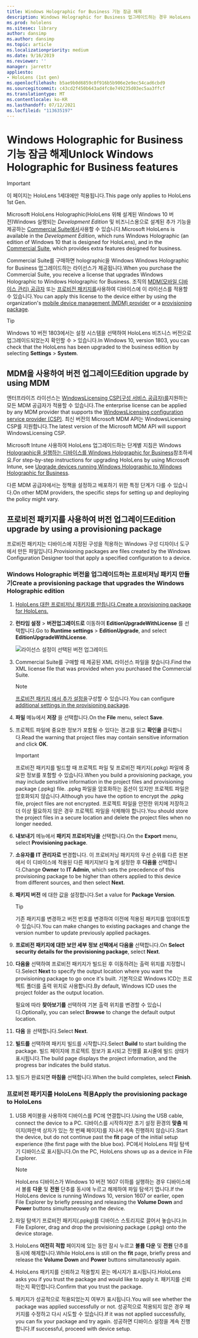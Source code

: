 ```yaml
---
title: Windows Holographic for Business 기능 잠금 해제
description: Windows Holographic for Business 업그레이드하는 경우 HoloLens 비즈니스용으로 설계된 추가 기능을 제공합니다.
ms.prod: hololens
ms.sitesec: library
author: dansimp
ms.author: dansimp
ms.topic: article
ms.localizationpriority: medium
ms.date: 9/16/2019
ms.reviewer: ''
manager: jarrettr
appliesto:
- HoloLens (1st gen)
ms.openlocfilehash: b5ae9b0d6859c0f916b5b906e2e9ec54cad6cbd9
ms.sourcegitcommit: c43cd2f450b643ad4fc8e749235d03ec5aa3ffcf
ms.translationtype: MT
ms.contentlocale: ko-KR
ms.lasthandoff: 07/12/2021
ms.locfileid: "113635197"
---
```

# <a name="unlock-windows-holographic-for-business-features"></a><span data-ttu-id="c312a-103">Windows Holographic for Business 기능 잠금 해제</span><span class="sxs-lookup"><span data-stu-id="c312a-103">Unlock Windows Holographic for Business features</span></span>

> [!IMPORTANT]
> <span data-ttu-id="c312a-104">이 페이지는 HoloLens 1세대에만 적용됩니다.</span><span class="sxs-lookup"><span data-stu-id="c312a-104">This page only applies to HoloLens 1st Gen.</span></span>

<span data-ttu-id="c312a-105">Microsoft HoloLens Holographic(HoloLens 위해 설계된 Windows 10 버전)Windows 실행되는 *Development Edition* 및 비즈니스용으로 설계된 추가 기능을 제공하는 [Commercial Suite에서](hololens-commercial-features.md)사용할 수 있습니다.</span><span class="sxs-lookup"><span data-stu-id="c312a-105">Microsoft HoloLens is available in the *Development Edition*, which runs Windows Holographic (an edition of Windows 10 that is designed for HoloLens), and in the [Commercial Suite](hololens-commercial-features.md), which provides extra features designed for business.</span></span>

<span data-ttu-id="c312a-106">Commercial Suite를 구매하면 holographic을 Windows Windows Holographic for Business 업그레이드하는 라이선스가 제공됩니다.</span><span class="sxs-lookup"><span data-stu-id="c312a-106">When you purchase the Commercial Suite, you receive a license that upgrades Windows Holographic to Windows Holographic for Business.</span></span> <span data-ttu-id="c312a-107">조직의 [MDM(모바일 디바이스 관리) 공급자](#edition-upgrade-by-using-mdm) 또는 [프로비전 패키지를](#edition-upgrade-by-using-a-provisioning-package)사용하여 디바이스에 이 라이선스를 적용할 수 있습니다.</span><span class="sxs-lookup"><span data-stu-id="c312a-107">You can apply this license to the device either by using the organization's [mobile device management (MDM) provider](#edition-upgrade-by-using-mdm) or a [provisioning package](#edition-upgrade-by-using-a-provisioning-package).</span></span>

> [!TIP]
> <span data-ttu-id="c312a-108">Windows 10 버전 1803에서는 설정 시스템을 선택하여 HoloLens 비즈니스 버전으로 업그레이드되었는지 확인할 수   >  있습니다.</span><span class="sxs-lookup"><span data-stu-id="c312a-108">In Windows 10, version 1803, you can check that the HoloLens has been upgraded to the business edition by selecting **Settings** > **System**.</span></span>

## <a name="edition-upgrade-by-using-mdm"></a><span data-ttu-id="c312a-109">MDM을 사용하여 버전 업그레이드</span><span class="sxs-lookup"><span data-stu-id="c312a-109">Edition upgrade by using MDM</span></span>

<span data-ttu-id="c312a-110">엔터프라이즈 라이선스는 [WindowsLicensing CSP(구성 서비스 공급자)를](https://msdn.microsoft.com/library/windows/hardware/dn904983.aspx)지원하는 모든 MDM 공급자가 적용할 수 있습니다.</span><span class="sxs-lookup"><span data-stu-id="c312a-110">The enterprise license can be applied by any MDM provider that supports the [WindowsLicensing configuration service provider (CSP)](https://msdn.microsoft.com/library/windows/hardware/dn904983.aspx).</span></span> <span data-ttu-id="c312a-111">최신 버전의 Microsoft MDM API는 WindowsLicensing CSP를 지원합니다.</span><span class="sxs-lookup"><span data-stu-id="c312a-111">The latest version of the Microsoft MDM API will support WindowsLicensing CSP.</span></span>

<span data-ttu-id="c312a-112">Microsoft Intune 사용하여 HoloLens 업그레이드하는 단계별 지침은 Windows [Holographic을 실행하는 디바이스를 Windows Holographic for Business](/intune/holographic-upgrade)참조하세요.</span><span class="sxs-lookup"><span data-stu-id="c312a-112">For step-by-step instructions for upgrading HoloLens by using Microsoft Intune, see [Upgrade devices running Windows Holographic to Windows Holographic for Business](/intune/holographic-upgrade).</span></span>

 <span data-ttu-id="c312a-113">다른 MDM 공급자에서는 정책을 설정하고 배포하기 위한 특정 단계가 다를 수 있습니다.</span><span class="sxs-lookup"><span data-stu-id="c312a-113">On other MDM providers, the specific steps for setting up and deploying the policy might vary.</span></span>

## <a name="edition-upgrade-by-using-a-provisioning-package"></a><span data-ttu-id="c312a-114">프로비전 패키지를 사용하여 버전 업그레이드</span><span class="sxs-lookup"><span data-stu-id="c312a-114">Edition upgrade by using a provisioning package</span></span>

<span data-ttu-id="c312a-115">프로비전 패키지는 디바이스에 지정된 구성을 적용하는 Windows 구성 디자이너 도구에서 만든 파일입니다.</span><span class="sxs-lookup"><span data-stu-id="c312a-115">Provisioning packages are files created by the Windows Configuration Designer tool that apply a specified configuration to a device.</span></span>

### <a name="create-a-provisioning-package-that-upgrades-the-windows-holographic-edition"></a><span data-ttu-id="c312a-116">Windows Holographic 버전을 업그레이드하는 프로비저닝 패키지 만들기</span><span class="sxs-lookup"><span data-stu-id="c312a-116">Create a provisioning package that upgrades the Windows Holographic edition</span></span>

1. [<span data-ttu-id="c312a-117">HoloLens 대한 프로비저닝 패키지를 만듭니다.</span><span class="sxs-lookup"><span data-stu-id="c312a-117">Create a provisioning package for HoloLens.</span></span>](hololens-provisioning.md)
1. <span data-ttu-id="c312a-118">**런타임 설정**  >  **버전업그레이드로** 이동하여 **EditionUpgradeWithLicense** 를 선택합니다.</span><span class="sxs-lookup"><span data-stu-id="c312a-118">Go to **Runtime settings** > **EditionUpgrade**, and select **EditionUpgradeWithLicense**.</span></span>

    ![라이선스 설정이 선택된 버전 업그레이드](images/icd1.png)

1. <span data-ttu-id="c312a-120">Commercial Suite를 구매할 때 제공된 XML 라이선스 파일을 찾습니다.</span><span class="sxs-lookup"><span data-stu-id="c312a-120">Find the XML license file that was provided when you purchased the Commercial Suite.</span></span>

    > [!NOTE]
    > <span data-ttu-id="c312a-121">[프로비전 패키지 에서 추가 설정을](hololens-provisioning.md)구성할 수 있습니다.</span><span class="sxs-lookup"><span data-stu-id="c312a-121">You can configure [additional settings in the provisioning package](hololens-provisioning.md).</span></span>

1. <span data-ttu-id="c312a-122">**파일** 메뉴에서 **저장** 을 선택합니다.</span><span class="sxs-lookup"><span data-stu-id="c312a-122">On the **File** menu, select **Save**.</span></span> 

1. <span data-ttu-id="c312a-123">프로젝트 파일에 중요한 정보가 포함될 수 있다는 경고를 읽고 **확인을** 클릭합니다.</span><span class="sxs-lookup"><span data-stu-id="c312a-123">Read the warning that project files may contain sensitive information and click **OK**.</span></span>

    > [!IMPORTANT]
    > <span data-ttu-id="c312a-124">프로비전 패키지를 빌드할 때 프로젝트 파일 및 프로비전 패키지(.ppkg) 파일에 중요한 정보를 포함할 수 있습니다.</span><span class="sxs-lookup"><span data-stu-id="c312a-124">When you build a provisioning package, you may include sensitive information in the project files and provisioning package (.ppkg) file.</span></span> <span data-ttu-id="c312a-125">.ppkg 파일을 암호화하는 옵션이 있지만 프로젝트 파일은 암호화되지 않습니다.</span><span class="sxs-lookup"><span data-stu-id="c312a-125">Although you have the option to encrypt the .ppkg file, project files are not encrypted.</span></span> <span data-ttu-id="c312a-126">프로젝트 파일을 안전한 위치에 저장하고 더 이상 필요하지 않은 경우 프로젝트 파일을 삭제해야 합니다.</span><span class="sxs-lookup"><span data-stu-id="c312a-126">You should store the project files in a secure location and delete the project files when no longer needed.</span></span>

1. <span data-ttu-id="c312a-127">**내보내기** 메뉴에서 **패키지 프로비저닝을** 선택합니다.</span><span class="sxs-lookup"><span data-stu-id="c312a-127">On the **Export** menu, select **Provisioning package**.</span></span>

1. <span data-ttu-id="c312a-128">**소유자를** **IT 관리자로** 변경합니다. 이 프로비저닝 패키지의 우선 순위를 다른 원본에서 이 디바이스에 적용된 다른 패키지보다 높게 설정한 후 **다음을** 선택합니다.</span><span class="sxs-lookup"><span data-stu-id="c312a-128">Change **Owner** to **IT Admin**, which sets the precedence of this provisioning package to be higher than others applied to this device from different sources, and then select **Next**.</span></span>

1. <span data-ttu-id="c312a-129">**패키지 버전** 에 대한 값을 설정합니다.</span><span class="sxs-lookup"><span data-stu-id="c312a-129">Set a value for **Package Version**.</span></span>

    > [!TIP]
    > <span data-ttu-id="c312a-130">기존 패키지를 변경하고 버전 번호를 변경하여 이전에 적용된 패키지를 업데이트할 수 있습니다.</span><span class="sxs-lookup"><span data-stu-id="c312a-130">You can make changes to existing packages and change the version number to update previously applied packages.</span></span>

1. <span data-ttu-id="c312a-131">**프로비전 패키지에 대한 보안 세부 정보 선택에서** **다음을** 선택합니다.</span><span class="sxs-lookup"><span data-stu-id="c312a-131">On **Select security details for the provisioning package**, select **Next**.</span></span>

1. <span data-ttu-id="c312a-132">**다음을** 선택하여 프로비전 패키지가 빌드된 후 이동하려는 출력 위치를 지정합니다.</span><span class="sxs-lookup"><span data-stu-id="c312a-132">Select **Next** to specify the output location where you want the provisioning package to go once it's built.</span></span> <span data-ttu-id="c312a-133">기본적으로 Windows ICD는 프로젝트 폴더를 출력 위치로 사용합니다.</span><span class="sxs-lookup"><span data-stu-id="c312a-133">By default, Windows ICD uses the project folder as the output location.</span></span>

    <span data-ttu-id="c312a-134">필요에 따라 **찾아보기를** 선택하여 기본 출력 위치를 변경할 수 있습니다.</span><span class="sxs-lookup"><span data-stu-id="c312a-134">Optionally, you can select **Browse** to change the default output location.</span></span>

1. <span data-ttu-id="c312a-135">**다음** 을 선택합니다.</span><span class="sxs-lookup"><span data-stu-id="c312a-135">Select **Next**.</span></span>

1. <span data-ttu-id="c312a-136">**빌드를** 선택하여 패키지 빌드를 시작합니다.</span><span class="sxs-lookup"><span data-stu-id="c312a-136">Select **Build** to start building the package.</span></span> <span data-ttu-id="c312a-137">빌드 페이지에 프로젝트 정보가 표시되고 진행률 표시줄에 빌드 상태가 표시됩니다.</span><span class="sxs-lookup"><span data-stu-id="c312a-137">The build page displays the project information, and the progress bar indicates the build status.</span></span>

1. <span data-ttu-id="c312a-138">빌드가 완료되면 **마침을** 선택합니다.</span><span class="sxs-lookup"><span data-stu-id="c312a-138">When the build completes, select **Finish**.</span></span>

### <a name="apply-the-provisioning-package-to-hololens"></a><span data-ttu-id="c312a-139">프로비전 패키지를 HoloLens 적용</span><span class="sxs-lookup"><span data-stu-id="c312a-139">Apply the provisioning package to HoloLens</span></span>

1. <span data-ttu-id="c312a-140">USB 케이블을 사용하여 디바이스를 PC에 연결합니다.</span><span class="sxs-lookup"><span data-stu-id="c312a-140">Using the USB cable, connect the device to a PC.</span></span> <span data-ttu-id="c312a-141">디바이스를 시작하지만 초기 설정 환경의 **맞춤** 페이지(파란색 상자가 있는 첫 번째 페이지)를 지나서 계속 진행하지 않습니다.</span><span class="sxs-lookup"><span data-stu-id="c312a-141">Start the device, but do not continue past the **fit** page of the initial setup experience (the first page with the blue box).</span></span> <span data-ttu-id="c312a-142">PC에서 HoloLens 파일 탐색기 디바이스로 표시됩니다.</span><span class="sxs-lookup"><span data-stu-id="c312a-142">On the PC, HoloLens shows up as a device in File Explorer.</span></span>

    > [!NOTE]
    > <span data-ttu-id="c312a-143">HoloLens 디바이스가 Windows 10 버전 1607 이하를 실행하는 경우 디바이스에서 볼륨 **다운** 및 **전원** 단추를 동시에 누르고 해제하여 파일 탐색기 엽니다.</span><span class="sxs-lookup"><span data-stu-id="c312a-143">If the HoloLens device is running Windows 10, version 1607 or earlier, open File Explorer by briefly pressing and releasing the **Volume Down** and **Power** buttons simultaneously on the device.</span></span>

1. <span data-ttu-id="c312a-144">파일 탐색기 프로비전 패키지(.ppkg)를 디바이스 스토리지로 끌어서 놓습니다.</span><span class="sxs-lookup"><span data-stu-id="c312a-144">In File Explorer, drag and drop the provisioning package (.ppkg) onto the device storage.</span></span>

1. <span data-ttu-id="c312a-145">HoloLens **여전히 적합** 페이지에 있는 동안 잠시 누르고 **볼륨 다운** 및 **전원** 단추를 동시에 해제합니다.</span><span class="sxs-lookup"><span data-stu-id="c312a-145">While HoloLens is still on the **fit** page, briefly press and release the **Volume Down** and **Power** buttons simultaneously again.</span></span>

1. <span data-ttu-id="c312a-146">HoloLens 패키지를 신뢰하고 적용할지 묻는 메시지가 표시됩니다.</span><span class="sxs-lookup"><span data-stu-id="c312a-146">HoloLens asks you if you trust the package and would like to apply it.</span></span> <span data-ttu-id="c312a-147">패키지를 신뢰하는지 확인합니다.</span><span class="sxs-lookup"><span data-stu-id="c312a-147">Confirm that you trust the package.</span></span>

1. <span data-ttu-id="c312a-148">패키지가 성공적으로 적용되었는지 여부가 표시됩니다.</span><span class="sxs-lookup"><span data-stu-id="c312a-148">You will see whether the package was applied successfully or not.</span></span> <span data-ttu-id="c312a-149">성공적으로 적용되지 않은 경우 패키지를 수정하고 다시 시도할 수 있습니다.</span><span class="sxs-lookup"><span data-stu-id="c312a-149">If it was not applied successfully, you can fix your package and try again.</span></span> <span data-ttu-id="c312a-150">성공하면 디바이스 설정을 계속 진행합니다.</span><span class="sxs-lookup"><span data-stu-id="c312a-150">If successful, proceed with device setup.</span></span>
